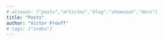 ```yaml
---
# aliases: ["posts","articles","blog","showcase","docs"]
title: "Posts"
author: "Victor Prouff"
# tags: ["index"]
---
```

